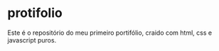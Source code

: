 # protifolio
Este é o repositório do meu primeiro portifólio, craido com html, css e javascript puros.
